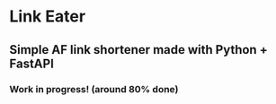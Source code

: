 # Link Eater

## Simple AF link shortener made with Python + FastAPI

### Work in progress! (around 80% done)